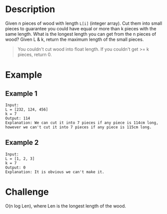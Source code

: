# Description
Given n pieces of wood with length `L[i]` (integer array). Cut them into small pieces to guarantee you could have equal or more than k pieces with the same length. What is the longest length you can get from the n pieces of wood? Given L & k, return the maximum length of the small pieces.

> You couldn't cut wood into float length.
> If you couldn't get >= k pieces, return 0.
# Example
## Example 1
```
Input:
L = [232, 124, 456]
k = 7
Output: 114
Explanation: We can cut it into 7 pieces if any piece is 114cm long, however we can't cut it into 7 pieces if any piece is 115cm long.
```
## Example 2
```
Input:
L = [1, 2, 3]
k = 7
Output: 0
Explanation: It is obvious we can't make it.
```
# Challenge
O(n log Len), where Len is the longest length of the wood.